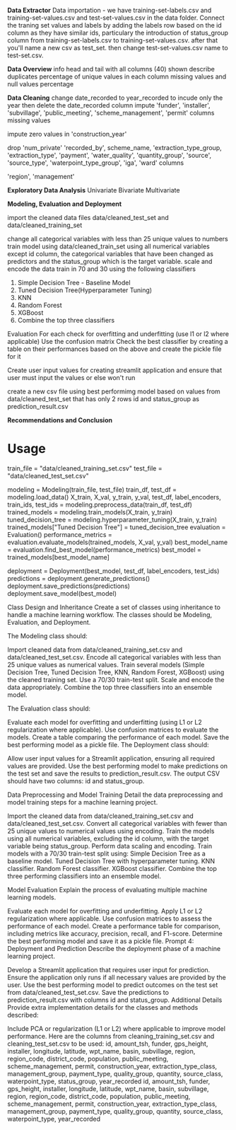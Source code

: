 __Data Extractor__
Data importation  - we have training-set-labels.csv and training-set-values.csv and test-set-values.csv in the data folder.
Connect the traning set values and labels by adding the labels row based on the id column as they have similar ids, particulary the introduction of status_group column from  training-set-labels.csv to training-set-values.csv. after that you'll name a new csv as test_set. then change test-set-values.csv name to test-set.csv.

__Data Overview__
info
head and tail with all columns (40) shown
describe
duplicates
percentage of unique values in each column
missing values and null values percentage


__Data Cleaning__
change date_recorded to year_recorded to incude only the year then delete the date_recorded column
impute 'funder', 'installer', 'subvillage', 'public_meeting', 'scheme_management', 'permit' columns missing values

impute zero values in 'construction_year'


drop 'num_private' 'recorded_by', scheme_name, 'extraction_type_group, 'extraction_type', 'payment', 'water_quality', 'quantity_group', 'source', 'source_type', 'waterpoint_type_group', 'iga', 'ward' columns 


'region', 'management' 





__Exploratory Data Analysis__
Univariate
Bivariate 
Multivariate



__Modeling, Evaluation and Deployment__ 


import the cleaned data files data/cleaned_test_set and data/cleaned_training_set

change all categorical variables with less than 25 unique values to numbers
train model using data/cleaned_train_set using all numerical variables except id column, the categorical variables that have been changed as predictors and the status_group which is the target variable. 
scale and encode the data
train in 70 and 30 using the following classifiers
1. Simple Decision Tree - Baseline Model
2. Tuned Decision Tree(Hyperparameter Tuning)
3. KNN
3. Random Forest
4. XGBoost 
5. Combine the top three classifiers 

Evaluation 
For each check for overfitting and underfitting (use l1 or l2 where applicable)
Use the confusion matrix 
Check the best classifier by creating a table on their performances based on the above and create the pickle file for it 

Create user input values for creating streamlit application and ensure that user must input the values or else won't run 

create a new csv file using best performimg model based on values from data/cleaned_test_set that has only 2 rows id and status_group as prediction_result.csv



__Recommendations and Conclusion__


# Usage
train_file = "data/cleaned_training_set.csv"
test_file = "data/cleaned_test_set.csv"

modeling = Modeling(train_file, test_file)
train_df, test_df = modeling.load_data()
X_train, X_val, y_train, y_val, test_df, label_encoders, train_ids, test_ids = modeling.preprocess_data(train_df, test_df)
trained_models = modeling.train_models(X_train, y_train)
tuned_decision_tree = modeling.hyperparameter_tuning(X_train, y_train)
trained_models["Tuned Decision Tree"] = tuned_decision_tree
evaluation = Evaluation()
performance_metrics = evaluation.evaluate_models(trained_models, X_val, y_val)
best_model_name = evaluation.find_best_model(performance_metrics)
best_model = trained_models[best_model_name]

deployment = Deployment(best_model, test_df, label_encoders, test_ids)
predictions = deployment.generate_predictions()
deployment.save_predictions(predictions)
deployment.save_model(best_model)



Class Design and Inheritance
Create a set of classes using inheritance to handle a machine learning workflow. The classes should be Modeling, Evaluation, and Deployment.

The Modeling class should:

Import cleaned data from data/cleaned_training_set.csv and data/cleaned_test_set.csv.
Encode all categorical variables with less than 25 unique values as numerical values.
Train several models (Simple Decision Tree, Tuned Decision Tree, KNN, Random Forest, XGBoost) using the cleaned training set. Use a 70/30 train-test split.
Scale and encode the data appropriately.
Combine the top three classifiers into an ensemble model.

The Evaluation class should:

Evaluate each model for overfitting and underfitting (using L1 or L2 regularization where applicable).
Use confusion matrices to evaluate the models.
Create a table comparing the performance of each model.
Save the best performing model as a pickle file.
The Deployment class should:

Allow user input values for a Streamlit application, ensuring all required values are provided.
Use the best performing model to make predictions on the test set and save the results to prediction_result.csv. The output CSV should have two columns: id and status_group.


Data Preprocessing and Model Training
Detail the data preprocessing and model training steps for a machine learning project.

Import the cleaned data from data/cleaned_training_set.csv and data/cleaned_test_set.csv.
Convert all categorical variables with fewer than 25 unique values to numerical values using encoding.
Train the models using all numerical variables, excluding the id column, with the target variable being status_group.
Perform data scaling and encoding.
Train models with a 70/30 train-test split using:
Simple Decision Tree as a baseline model.
Tuned Decision Tree with hyperparameter tuning.
KNN classifier.
Random Forest classifier.
XGBoost classifier.
Combine the top three performing classifiers into an ensemble model.


Model Evaluation
Explain the process of evaluating multiple machine learning models.

Evaluate each model for overfitting and underfitting. Apply L1 or L2 regularization where applicable.
Use confusion matrices to assess the performance of each model.
Create a performance table for comparison, including metrics like accuracy, precision, recall, and F1-score.
Determine the best performing model and save it as a pickle file.
Prompt 4: Deployment and Prediction
Describe the deployment phase of a machine learning project.

Develop a Streamlit application that requires user input for prediction.
Ensure the application only runs if all necessary values are provided by the user.
Use the best performing model to predict outcomes on the test set from data/cleaned_test_set.csv.
Save the predictions to prediction_result.csv with columns id and status_group.
Additional Details
Provide extra implementation details for the classes and methods described:

Include PCA or regularization (L1 or L2) where applicable to improve model performance.
Here are the columns from cleaning_training_set.csv and cleaning_test_set.csv to be used:
id, amount_tsh, funder, gps_height, installer, longitude, latitude, wpt_name, basin, subvillage, region, region_code, district_code, population, public_meeting, scheme_management, permit, construction_year, extraction_type_class, management_group, payment_type, quality_group, quantity, source_class, waterpoint_type, status_group, year_recorded
id, amount_tsh, funder, gps_height, installer, longitude, latitude, wpt_name, basin, subvillage, region, region_code, district_code, population, public_meeting, scheme_management, permit, construction_year, extraction_type_class, management_group, payment_type, quality_group, quantity, source_class, waterpoint_type, year_recorded